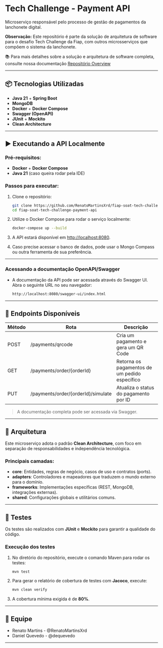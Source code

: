 
# Tech Challenge - Payment API

Microserviço responsável pelo processo de gestão de pagamentos da lanchonete digital.

**Observação:** Este repositório é parte da solução de arquitetura de software para o desafio Tech Challenge da Fiap, com outros microsserviços que compõem o sistema da lanchonete.

📚 Para mais detalhes sobre a solução e arquitetura de software completa, consulte nossa documentação [Repositório Overview](https://github.com/RenatoMartinsXrd/fiap-soat-tech-challenge-overview)

---

## 📦 Tecnologias Utilizadas

- **Java 21** + **Spring Boot**
- **MongoDB**
- **Docker** + **Docker Compose**
- **Swagger (OpenAPI)**
- **JUnit** + **Mockito**
- **Clean Architecture**

---

## ▶️ Executando a API Localmente

### **Pré-requisitos:**
- **Docker** + **Docker Compose**
- **Java 21** (caso queira rodar pela IDE)

### **Passos para executar:**
1. Clone o repositório:
   ```bash
   git clone https://github.com/RenatoMartinsXrd/fiap-soat-tech-challenge-payment-api.git
   cd fiap-soat-tech-challenge-payment-api
   ```

2. Utilize o Docker Compose para rodar o serviço localmente:
   ```bash
   docker-compose up --build
   ```

3. A API estará disponível em [http://localhost:8080](http://localhost:8080).

4. Caso precise acessar o banco de dados, pode usar o Mongo Compass ou outra ferramenta de sua preferência.

---

### **Acessando a documentação OpenAPI/Swagger**

- A documentação da API pode ser acessada através do Swagger UI. Abra o seguinte URL no seu navegador:
  ```sh
  http://localhost:8080/swagger-ui/index.html
  ```

---

## 🔌 Endpoints Disponíveis

| Método | Rota                        | Descrição                                       |
|--------|-----------------------------|-------------------------------------------------|
| POST   | /payments/qrcode             | Cria um pagamento e gera um QR Code             |
| GET    | /payments/order/{orderId}    | Retorna os pagamentos de um pedido específico   |
| PUT    | /payments/order/{orderId}/simulate | Atualiza o status do pagamento por ID         |

> A documentação completa pode ser acessada via Swagger.

---

## 🧠 Arquitetura

Este microserviço adota o padrão **Clean Architecture**, com foco em separação de responsabilidades e independência tecnológica.

### **Principais camadas:**
- **core**: Entidades, regras de negócio, casos de uso e contratos (ports).
- **adapters**: Controladores e mapeadores que traduzem o mundo externo para o domínio.
- **frameworks**: Implementações específicas (REST, MongoDB, integrações externas).
- **shared**: Configurações globais e utilitários comuns.

---

## 🧪 Testes

Os testes são realizados com **JUnit** e **Mockito** para garantir a qualidade do código.

### **Execução dos testes**

1. No diretório do repositório, execute o comando Maven para rodar os testes:

   ```bash
   mvn test
   ```

2. Para gerar o relatório de cobertura de testes com **Jacoco**, execute:

   ```bash
   mvn clean verify
   ```

3. A cobertura mínima exigida é de **80%**.

---

## 👥 Equipe

- Renato Martins - @RenatoMartinsXrd
- Daniel Quevedo - @dequevedo

---
